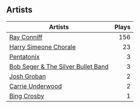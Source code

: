 ## Artists
Artists | Plays 
----- | -----: 
[Ray Conniff](/artists/ray-conniff-104848) | 156
[Harry Simeone Chorale](/artists/harry-simeone-chorale-30122133) | 23
[Pentatonix](/artists/pentatonix-655231) | 3
[Bob Seger & The Silver Bullet Band](/artists/bob-seger-the-silver-bullet-band-105037) | 3
[Josh Groban](/artists/josh-groban-58260) | 2
[Carrie Underwood](/artists/carrie-underwood-89416) | 2
[Bing Crosby](/artists/bing-crosby-1864) | 1

